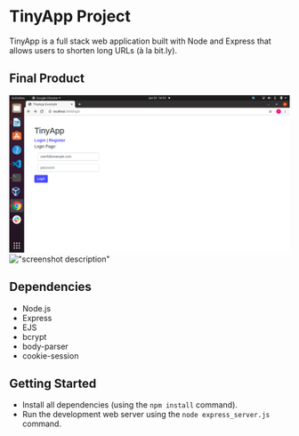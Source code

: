 # TinyApp Project

TinyApp is a full stack web application built with Node and Express that allows users to shorten long URLs (à la bit.ly).

## Final Product

!["Screenshot of URLs Login page""](https://github.com/veda1612/tinyapp/blob/master/docs/login.png?raw=true)
!["screenshot description"](#)

## Dependencies

- Node.js
- Express
- EJS
- bcrypt
- body-parser
- cookie-session

## Getting Started

- Install all dependencies (using the `npm install` command).
- Run the development web server using the `node express_server.js` command.
